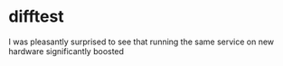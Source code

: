 # difftest

I was pleasantly surprised to see that running the same service on new hardware significantly boosted

